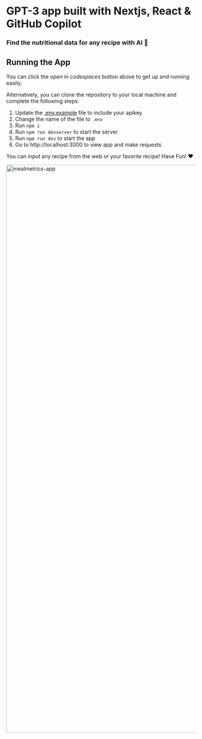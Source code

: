 # GPT-3 app built with Nextjs, React & GitHub Copilot

### Find the nutritional data for any recipe with AI 🤖

## Running the App

You can click the _open in codespaces_ button above to get up and running easily.

Alternatively, you can clone the repository to your local machine and complete the following steps:

1. Update the [.env.example](/.env.example) file to include your apikey
2. Change the name of the file to `.env`
3. Run `npm i`
4. Run `npm run devserver` to start the server
5. Run `npm run dev` to start the app
6. Go to http://localhost:3000 to view app and make requests

You can input any recipe from the web or your favorite recipe! Have Fun! ♥️

<img width="1512" alt="mealmetrics-app" src="https://github.com/LadyKerr/mealmetrics-copilot/assets/47188731/7156c437-08a4-4ef4-8927-839ca6a70c80">
